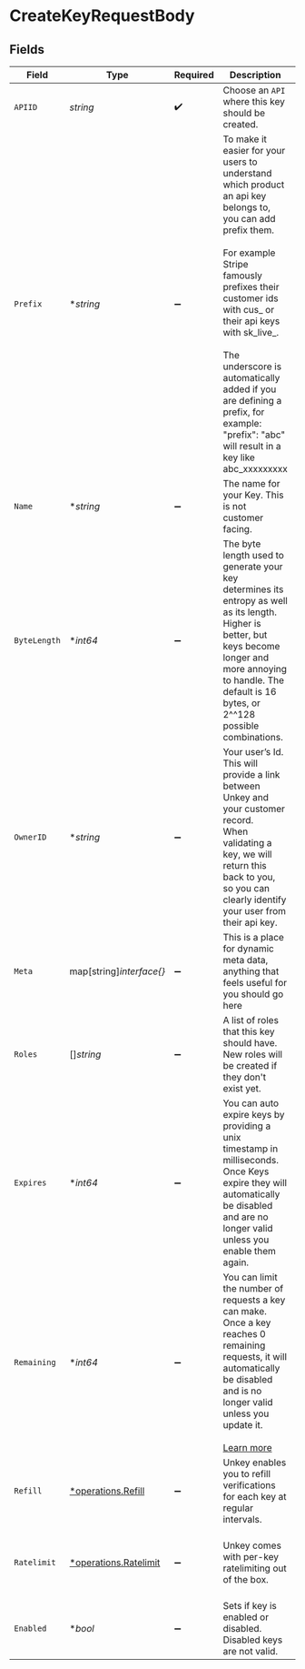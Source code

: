 # CreateKeyRequestBody


## Fields

| Field                                                                                                                                                                                                                                                                                                                                                       | Type                                                                                                                                                                                                                                                                                                                                                        | Required                                                                                                                                                                                                                                                                                                                                                    | Description                                                                                                                                                                                                                                                                                                                                                 | Example                                                                                                                                                                                                                                                                                                                                                     |
| ----------------------------------------------------------------------------------------------------------------------------------------------------------------------------------------------------------------------------------------------------------------------------------------------------------------------------------------------------------- | ----------------------------------------------------------------------------------------------------------------------------------------------------------------------------------------------------------------------------------------------------------------------------------------------------------------------------------------------------------- | ----------------------------------------------------------------------------------------------------------------------------------------------------------------------------------------------------------------------------------------------------------------------------------------------------------------------------------------------------------- | ----------------------------------------------------------------------------------------------------------------------------------------------------------------------------------------------------------------------------------------------------------------------------------------------------------------------------------------------------------- | ----------------------------------------------------------------------------------------------------------------------------------------------------------------------------------------------------------------------------------------------------------------------------------------------------------------------------------------------------------- |
| `APIID`                                                                                                                                                                                                                                                                                                                                                     | *string*                                                                                                                                                                                                                                                                                                                                                    | :heavy_check_mark:                                                                                                                                                                                                                                                                                                                                          | Choose an `API` where this key should be created.                                                                                                                                                                                                                                                                                                           | api_123                                                                                                                                                                                                                                                                                                                                                     |
| `Prefix`                                                                                                                                                                                                                                                                                                                                                    | **string*                                                                                                                                                                                                                                                                                                                                                   | :heavy_minus_sign:                                                                                                                                                                                                                                                                                                                                          | To make it easier for your users to understand which product an api key belongs to, you can add prefix them.<br/><br/>For example Stripe famously prefixes their customer ids with cus_ or their api keys with sk_live_.<br/><br/>The underscore is automatically added if you are defining a prefix, for example: "prefix": "abc" will result in a key like abc_xxxxxxxxx<br/> |                                                                                                                                                                                                                                                                                                                                                             |
| `Name`                                                                                                                                                                                                                                                                                                                                                      | **string*                                                                                                                                                                                                                                                                                                                                                   | :heavy_minus_sign:                                                                                                                                                                                                                                                                                                                                          | The name for your Key. This is not customer facing.                                                                                                                                                                                                                                                                                                         | my key                                                                                                                                                                                                                                                                                                                                                      |
| `ByteLength`                                                                                                                                                                                                                                                                                                                                                | **int64*                                                                                                                                                                                                                                                                                                                                                    | :heavy_minus_sign:                                                                                                                                                                                                                                                                                                                                          | The byte length used to generate your key determines its entropy as well as its length. Higher is better, but keys become longer and more annoying to handle. The default is 16 bytes, or 2^^128 possible combinations.                                                                                                                                     |                                                                                                                                                                                                                                                                                                                                                             |
| `OwnerID`                                                                                                                                                                                                                                                                                                                                                   | **string*                                                                                                                                                                                                                                                                                                                                                   | :heavy_minus_sign:                                                                                                                                                                                                                                                                                                                                          | Your user’s Id. This will provide a link between Unkey and your customer record.<br/>When validating a key, we will return this back to you, so you can clearly identify your user from their api key.                                                                                                                                                      | team_123                                                                                                                                                                                                                                                                                                                                                    |
| `Meta`                                                                                                                                                                                                                                                                                                                                                      | map[string]*interface{}*                                                                                                                                                                                                                                                                                                                                    | :heavy_minus_sign:                                                                                                                                                                                                                                                                                                                                          | This is a place for dynamic meta data, anything that feels useful for you should go here                                                                                                                                                                                                                                                                    | {<br/>"billingTier": "PRO",<br/>"trialEnds": "2023-06-16T17:16:37.161Z"<br/>}                                                                                                                                                                                                                                                                               |
| `Roles`                                                                                                                                                                                                                                                                                                                                                     | []*string*                                                                                                                                                                                                                                                                                                                                                  | :heavy_minus_sign:                                                                                                                                                                                                                                                                                                                                          | A list of roles that this key should have. New roles will be created if they don't exist yet.                                                                                                                                                                                                                                                               | [<br/>"admin",<br/>"finance"<br/>]                                                                                                                                                                                                                                                                                                                          |
| `Expires`                                                                                                                                                                                                                                                                                                                                                   | **int64*                                                                                                                                                                                                                                                                                                                                                    | :heavy_minus_sign:                                                                                                                                                                                                                                                                                                                                          | You can auto expire keys by providing a unix timestamp in milliseconds. Once Keys expire they will automatically be disabled and are no longer valid unless you enable them again.                                                                                                                                                                          | 1623869797161                                                                                                                                                                                                                                                                                                                                               |
| `Remaining`                                                                                                                                                                                                                                                                                                                                                 | **int64*                                                                                                                                                                                                                                                                                                                                                    | :heavy_minus_sign:                                                                                                                                                                                                                                                                                                                                          | You can limit the number of requests a key can make. Once a key reaches 0 remaining requests, it will automatically be disabled and is no longer valid unless you update it.<br/><br/>[Learn more](https://unkey.dev/docs/features/remaining)                                                                                                               | 1000                                                                                                                                                                                                                                                                                                                                                        |
| `Refill`                                                                                                                                                                                                                                                                                                                                                    | [*operations.Refill](../../models/operations/refill.md)                                                                                                                                                                                                                                                                                                     | :heavy_minus_sign:                                                                                                                                                                                                                                                                                                                                          | Unkey enables you to refill verifications for each key at regular intervals.                                                                                                                                                                                                                                                                                | {<br/>"interval": "daily",<br/>"amount": 100<br/>}                                                                                                                                                                                                                                                                                                          |
| `Ratelimit`                                                                                                                                                                                                                                                                                                                                                 | [*operations.Ratelimit](../../models/operations/ratelimit.md)                                                                                                                                                                                                                                                                                               | :heavy_minus_sign:                                                                                                                                                                                                                                                                                                                                          | Unkey comes with per-key ratelimiting out of the box.                                                                                                                                                                                                                                                                                                       | {<br/>"type": "fast",<br/>"limit": 10,<br/>"refillRate": 1,<br/>"refillInterval": 60<br/>}                                                                                                                                                                                                                                                                  |
| `Enabled`                                                                                                                                                                                                                                                                                                                                                   | **bool*                                                                                                                                                                                                                                                                                                                                                     | :heavy_minus_sign:                                                                                                                                                                                                                                                                                                                                          | Sets if key is enabled or disabled. Disabled keys are not valid.                                                                                                                                                                                                                                                                                            | false                                                                                                                                                                                                                                                                                                                                                       |